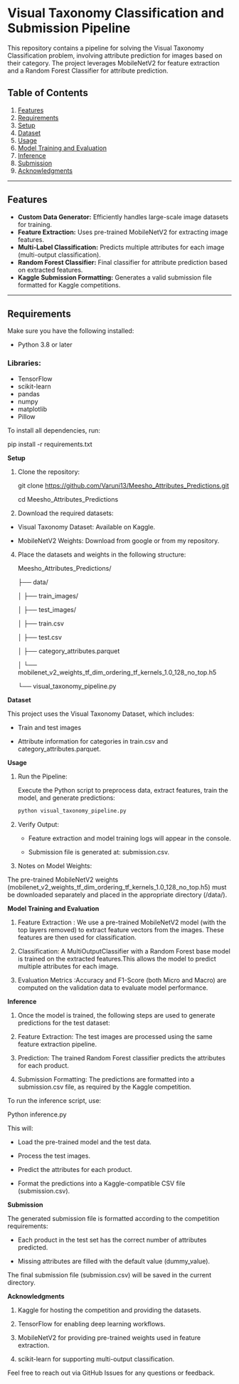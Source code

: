 # Visual Taxonomy Classification and Submission Pipeline

This repository contains a pipeline for solving the Visual Taxonomy Classification problem, involving attribute prediction for images based on their category. The project leverages MobileNetV2 for feature extraction and a Random Forest Classifier for attribute prediction.

## Table of Contents
1. [Features](#features)
2. [Requirements](#requirements)
3. [Setup](#setup)
4. [Dataset](#dataset)
5. [Usage](#usage)
6. [Model Training and Evaluation](#model-training-and-evaluation)
7. [Inference](#inference)
8. [Submission](#submission)
9. [Acknowledgments](#acknowledgments)
________________________________________

## Features

- **Custom Data Generator:** Efficiently handles large-scale image datasets for training.
- **Feature Extraction:** Uses pre-trained MobileNetV2 for extracting image features.
- **Multi-Label Classification:** Predicts multiple attributes for each image (multi-output classification).
- **Random Forest Classifier:** Final classifier for attribute prediction based on extracted features.
- **Kaggle Submission Formatting:** Generates a valid submission file formatted for Kaggle competitions.
________________________________________

## Requirements

Make sure you have the following installed:

- Python 3.8 or later

### Libraries:
- TensorFlow
- scikit-learn
- pandas
- numpy
- matplotlib
- Pillow

To install all dependencies, run:


pip install -r requirements.txt



**Setup**

1.	Clone the repository:
   
	git clone https://github.com/Varuni13/Meesho_Attributes_Predictions.git

	cd Meesho_Attributes_Predictions


3. Download the required datasets:
   
- Visual Taxonomy Dataset: Available on Kaggle.
	
- MobileNetV2 Weights: Download from google or from my repository.


4. Place the datasets and weights in the following structure:
   
	Meesho_Attributes_Predictions/

	├── data/
	
	│   ├── train_images/
	
	│   ├── test_images/
	
	│   ├── train.csv
	
	│   ├── test.csv
	
	│   ├── category_attributes.parquet
	
	│   └── mobilenet_v2_weights_tf_dim_ordering_tf_kernels_1.0_128_no_top.h5
	
	└── visual_taxonomy_pipeline.py


**Dataset**

This project uses the Visual Taxonomy Dataset, which includes:

- Train and test images

- Attribute information for categories in train.csv and category_attributes.parquet.


**Usage**

1. Run the Pipeline:

   Execute the Python script to preprocess data, extract features, train the model, and generate  predictions:

 	```bash
	python visual_taxonomy_pipeline.py


2. Verify Output:
    
    - Feature extraction and model training logs will appear in the console.
	
    - Submission file is generated at: submission.csv.

3. Notes on Model Weights:

The pre-trained MobileNetV2 weights (mobilenet_v2_weights_tf_dim_ordering_tf_kernels_1.0_128_no_top.h5) must be 	downloaded separately and placed in the appropriate directory (/data/).


**Model Training and Evaluation**

1. Feature Extraction : We use a pre-trained MobileNetV2 model (with the top layers removed)
to extract feature vectors from the images. These features are then used for classification.
	
2. Classification: A MultiOutputClassifier with a Random Forest base model is trained on the extracted features.This 	allows  the model to predict multiple attributes for each image.

3. Evaluation Metrics :Accuracy and F1-Score (both Micro and Macro) are computed on the validation data to evaluate 	model performance.

**Inference**

1. Once the model is trained, the following steps are used to generate predictions for the test dataset:
	
2. Feature Extraction: The test images are processed using the same feature extraction pipeline.
	
3. Prediction: The trained Random Forest classifier predicts the attributes for each product.
	
4. Submission Formatting: The predictions are formatted into a submission.csv file, as required by the Kaggle competition.

To run the inference script, use:

Python inference.py

This will:

- Load the pre-trained model and the test data.

- Process the test images.
	
- Predict the attributes for each product.
	
- Format the predictions into a Kaggle-compatible CSV file (submission.csv).



**Submission**

The generated submission file is formatted according to the competition requirements:

- Each product in the test set has the correct number of attributes predicted.
	
- Missing attributes are filled with the default value (dummy_value).

The final submission file (submission.csv) will be saved in the current directory.


**Acknowledgments**

 1. Kaggle for hosting the competition and providing the datasets.
	
 2. TensorFlow for enabling deep learning workflows.
	
 3. MobileNetV2 for providing pre-trained weights used in feature extraction.
	
 4. scikit-learn for supporting multi-output classification.

Feel free to reach out via GitHub Issues for any questions or feedback.



